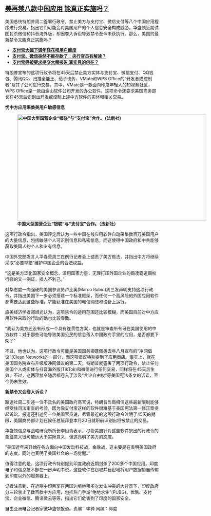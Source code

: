 <!--1609965000000-->
[美再禁八款中国应用  能真正实施吗？](https://www.rfa.org/mandarin/yataibaodao/jingmao/hc-01062021150427.html)
------

<p></p><p>美国总统特朗普周二签署行政令，禁止美方与支付宝、微信支付等八个中国应用程序进行交易，指出它们可能会对美国用户的个人信息安全构成威胁。华盛顿近期试图封杀微信和抖音海外版，却因卷入诉讼导致禁令至今未获执行。那么，美国的最新禁令又能真正实施吗？</p><ul><li><strong><a href="https://www.rfa.org/mandarin/Xinwen/10-12232020151845.html">支付宝大幅下调年轻花呗用户额度</a></strong></li><li><strong><a href="https://www.rfa.org/mandarin/Xinwen/9-12202020154948.html">支付宝、微信突然不能存款了：央行官员有解读？</a></strong></li><li><a href="https://www.rfa.org/mandarin/yataibaodao/jingmao/hc-12262018103844.html"><strong>支付宝等被要求提交大额报告 真实目的何在？</strong></a></li></ul><p>特朗普宣布的这项行政令将在45天后禁止美方实体与支付宝、微信支付、QQ钱包、腾讯QQ、扫描全能王、茄子快传、VMate和WPS Office的“开发者或控制者”及其子公司进行交易。其中，VMate是一款面向印度年轻人的短视频社区，WPS Office是一款由金山软件公司开发的办公软件。这项命令还要求美国商务部长在45天后识别出开发或控制上述中方软件的实体和相关交易。</p><p><strong>忧中方应用采集美用户敏感信息</strong></p><p><strong><figure class="image-richtext image-inline captioned" style="width:620px;"><img alt="中国大型国营企业“银联”与“支付宝”合作。（法新社）" height="349" src="https://www.rfa.org/mandarin/yataibaodao/jingmao/hc-01062021150427.html/d35fba6a-eae2-4d88-80b1-487ec963a486.jpg/@@images/e3889890-ec51-4465-a2e5-1fa3c37e1c99.jpeg" title="2" width="620"/><figcaption class="image-caption">中国大型国营企业“银联”与“支付宝”合作。（法新社）</figcaption><small></small></figure></strong></p><p>这项行政令指出，美国评定后认为一些中国在线应用软件自动采集数百万美国用户的大量信息，包括敏感个人可识别信息和私密信息，而这使得中国政府和中共能够获取美国人的个人和专有信息。</p><p>中国外交部发言人华春莹周三在例行记者会上谴责了美方做法，并指出中方将继续采取“必要举措”维护中国企业的合法权益。</p><p>“这是美方泛化国家安全概念、滥用国家力量，无理打压外国企业的霸凌霸道霸权行径的又一例证，损人不利己。”</p><p>对华态度一向强硬的美国参议员卢比奥(Marco Rubio)周三发声明支持这项行政令，并指出美国下一步必须搭建一个标准框架，而任何一个高风险的外国应用软件都需要达到这些标准，才能获准在美国的电信网络和设备上运行。</p><p>旅美经济学者郑旭光认为，这项禁令的适用范围还比较模糊，而美国目前对中方应用软件采取的行动的确也比较零散。</p><p>“我认为美方还没有形成一个具有连贯性方案，也就是审查所有可在美国使用的中方软件：对于那些可能导致美国公民的信息落入中国政府手里的应用，是否都要下架？”</p><p>不过，他也认为，这项行政令可能是美国国务卿蓬佩奥去年八月宣布的“净网倡议”(Clean Network)的一部分，而这项倡议特别提到了应用商店。事实上，就在美国国务院宣布升级版净网倡议的第二天，特朗普就签署了两项行政令，禁止任何美国个人或实体与抖音海外版(TikTok)和微信进行任何交易，同样将在45天后生效。不过，这两项禁令随后都卷入了涉及“言论自由权”等美国宪法条文的诉讼，至今仍未生效。</p><p><strong>新禁令又会卷入诉讼？</strong></p><p>路透社周二引述一位不具名的美国政府高官说，特朗普当局相信这些最新限制能够经受住司法审查的考验，因为像支付宝这样的软件很难基于美国宪法第一修正案提起诉讼。报道还引述另一位美国官员说，尽管最近的这项行政令注明了45天的期限，美国商务部计划在候任总统拜登本月20日就职前识别出将被禁止的交易。</p><p>华盛顿信息与战略研究所所长李恒青表示，尽管美国针对这些软件祭出的行政令的象征意义很可能远大于实际意义，但这亮明了美方的态度。</p><p>“美国近年来开始在各方面向中国发动科技战、金融战，这主要是在表明美国政府的态度，同时也表明了美国社会的一场觉醒。”</p><p>值得注意的是，这项行政令特别提到印度政府近期封杀了200多个中国应用。印度电子和信息技术部在一份声明中说，这些软件在窃取并秘密地将用户数据擅自传输到印度以外的服务器上。</p><p>记者注意到，在近期中印两军在两国边境地带多次发生冲突的大背景下，印度政府分三轮禁止了数百款中方应用，包括热门手游“绝地求生”(PUBG)、优酷、支付宝、企业微信、腾讯微云等等，指出它们危害到了印度的国家安全。</p><p>自由亚洲电台记者家傲华盛顿报道。责编：申铧 网编：郭度</p><p></p><p></p>
